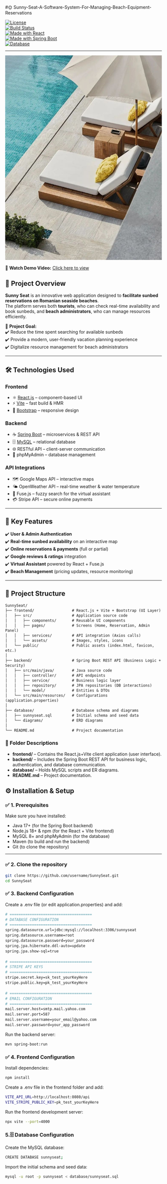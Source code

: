#🌞 Sunny-Seat-A-Software-System-For-Managing-Beach-Equipment-Reservations

[![License](https://img.shields.io/badge/license-None-lightgrey.svg)](#)  
[![Build Status](https://img.shields.io/badge/build-passing-brightgreen)](#)  
[![Made with React](https://img.shields.io/badge/frontend-React-blue)](#)  
[![Made with Spring Boot](https://img.shields.io/badge/backend-Spring%20Boot-darkgreen)](#)  
[![Database](https://img.shields.io/badge/database-MySQL-orange)](#)  

---
![Sunny Seat Logo](https://raw.githubusercontent.com/andrabogde/Sunny-Seat-A-Software-System-For-Managing-Beach-Equipment-Reservations/main/frontend/public/images/sunbed-choice.jpg)

🎥 **Watch Demo Video:** [Click here to view](https://github.com/andrabogde/Sunny-Seat-A-Software-System-For-Managing-Beach-Equipment-Reservations/releases/download/v1.0.0-demo/sunnyseat.mp4)


## 📖 **Project Overview**

**Sunny Seat** is an innovative web application designed to **facilitate sunbed reservations on Romanian seaside beaches**.  
The platform serves both **tourists**, who can check real-time availability and book sunbeds, and **beach administrators**, who can manage resources efficiently.  

🎯 **Project Goal:**  
✔️ Reduce the time spent searching for available sunbeds  
✔️ Provide a modern, user-friendly vacation planning experience  
✔️ Digitalize resource management for beach administrators  

---

## 🛠️ **Technologies Used**

### **Frontend**
- ⚛️ [React.js](https://react.dev/) – component-based UI
- ⚡ [Vite](https://vitejs.dev/) – fast build & HMR
- 🎨 [Bootstrap](https://getbootstrap.com/) – responsive design

### **Backend**
- ☕ [Spring Boot](https://spring.io/projects/spring-boot) – microservices & REST API
- 🗄️ [MySQL](https://www.mysql.com/) – relational database
- 🌐 RESTful API – client-server communication
- 🐘 phpMyAdmin – database management

### **API Integrations**
- 🗺️ Google Maps API – interactive maps
- 🌤️ OpenWeather API – real-time weather & water temperature
- 🤖 Fuse.js – fuzzy search for the virtual assistant
- 💳 Stripe API – secure online payments

---

## 🚀 **Key Features**

✔️ **User & Admin Authentication**  
✔️ **Real-time sunbed availability** on an interactive map  
✔️ **Online reservations & payments** (full or partial)  
✔️ **Google reviews & ratings** integration  
✔️ **Virtual Assistant** powered by React + Fuse.js  
✔️ **Beach Management** (pricing updates, resource monitoring)  

---

## 📂 Project Structure

```
SunnySeat/
├── frontend/                 # React.js + Vite + Bootstrap (UI Layer)
│   ├── src/                  # Application source code
│   │   ├── components/       # Reusable UI components
│   │   ├── pages/            # Screens (Home, Reservation, Admin Panel)
│   │   ├── services/         # API integration (Axios calls)
│   │   └── assets/           # Images, styles, icons
│   └── public/               # Public assets (index.html, favicon, etc.)
│
├── backend/                  # Spring Boot REST API (Business Logic + Security)
│   ├── src/main/java/        # Java source code
│   │   ├── controller/       # API endpoints
│   │   ├── service/          # Business logic layer
│   │   ├── repository/       # JPA repositories (DB interactions)
│   │   └── model/            # Entities & DTOs
│   └── src/main/resources/   # Configurations (application.properties)
│
├── database/                 # Database schema and diagrams
│   ├── sunnyseat.sql         # Initial schema and seed data
│   └── diagrams/             # ERD diagrams
│
└── README.md                 # Project documentation
```


### 📌 Folder Descriptions

- **frontend/** – Contains the React.js+Vite client application (user interface).  
- **backend/** – Includes the Spring Boot REST API for business logic, authentication, and database communication.  
- **database/** – Holds MySQL scripts and ER diagrams.  
- **README.md** – Project documentation.

## ⚙️ Installation & Setup

### ✅ 1. Prerequisites
Make sure you have installed:  
- Java 17+ (for the Spring Boot backend)  
- Node.js 18+ & npm (for the React + Vite frontend)  
- MySQL 8+ and phpMyAdmin (for the database)  
- Maven (to build and run the backend)  
- Git (to clone the repository)  

---

### ✅ 2. Clone the repository
```bash
git clone https://github.com/username/SunnySeat.git
cd SunnySeat
```

### ✅ 3. Backend Configuration
Create a .env file (or edit application.properties) and add:
```bash
# =====================================
# DATABASE CONFIGURATION
# =====================================
spring.datasource.url=jdbc:mysql://localhost:3306/sunnyseat
spring.datasource.username=root
spring.datasource.password=your_password
spring.jpa.hibernate.ddl-auto=update
spring.jpa.show-sql=true

# =====================================
# STRIPE API KEYS
# =====================================
stripe.secret.key=sk_test_yourKeyHere
stripe.public.key=pk_test_yourKeyHere

# =====================================
# EMAIL CONFIGURATION
# =====================================
mail.server.host=smtp.mail.yahoo.com
mail.server.port=587
mail.server.username=your_email@yahoo.com
mail.server.password=your_app_password
```
Run the backend server:
```bash
mvn spring-boot:run
```
### ✅ 4. Frontend Configuration
Install dependencies:
```bash
npm install
```
Create a .env file in the frontend folder and add:
```bash
VITE_API_URL=http://localhost:8080/api
VITE_STRIPE_PUBLIC_KEY=pk_test_yourKeyHere
```
Run the frontend development server:
```bash
npx vite --port=4000
```

### 5.🗄️ Database Configuration
Create the MySQL database:
```bash
CREATE DATABASE sunnyseat;
```
Import the initial schema and seed data:
```bash
mysql -u root -p sunnyseat < database/sunnyseat.sql
```
